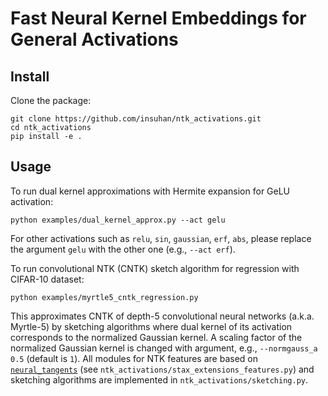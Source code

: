 # Fast Neural Kernel Embeddings for General Activations

## Install

Clone the package: 
```commandline 
git clone https://github.com/insuhan/ntk_activations.git
cd ntk_activations 
pip install -e .
```

## Usage

To run dual kernel approximations with Hermite expansion for GeLU activation:
```commandline
python examples/dual_kernel_approx.py --act gelu
```
For other activations such as `relu`, `sin`, `gaussian`, `erf`, `abs`, please replace the argument `gelu` with the other one (e.g., `--act erf`).

To run convolutional NTK (CNTK) sketch algorithm for regression with CIFAR-10 dataset:
```command
python examples/myrtle5_cntk_regression.py
```
This approximates CNTK of depth-5 convolutional neural networks (a.k.a. Myrtle-5) by sketching algorithms where dual kernel of its activation corresponds to the normalized Gaussian kernel. A scaling factor of the normalized Gaussian kernel is changed with argument, e.g., `--normgauss_a 0.5` (default is `1`). All modules for NTK features are based on [`neural_tangents`](https://github.com/google/neural-tangents) (see `ntk_activations/stax_extensions_features.py`) and sketching algorithms are implemented in `ntk_activations/sketching.py`.
